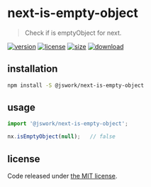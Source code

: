 # next-is-empty-object
> Check if is emptyObject for next.

[![version][version-image]][version-url]
[![license][license-image]][license-url]
[![size][size-image]][size-url]
[![download][download-image]][download-url]

## installation
```bash
npm install -S @jswork/next-is-empty-object
```

## usage
```js
import '@jswork/next-is-empty-object';

nx.isEmptyObject(null);   // false
```

## license
Code released under [the MIT license](https://github.com/afeiship/next-is-empty-object/blob/master/LICENSE.txt).

[version-image]: https://img.shields.io/npm/v/@jswork/next-is-empty-object
[version-url]: https://npmjs.org/package/@jswork/next-is-empty-object

[license-image]: https://img.shields.io/npm/l/@jswork/next-is-empty-object
[license-url]: https://github.com/afeiship/next-is-empty-object/blob/master/LICENSE.txt

[size-image]: https://img.shields.io/bundlephobia/minzip/@jswork/next-is-empty-object
[size-url]: https://github.com/afeiship/next-is-empty-object/blob/master/dist/next-is-empty-object.min.js

[download-image]: https://img.shields.io/npm/dm/@jswork/next-is-empty-object
[download-url]: https://www.npmjs.com/package/@jswork/next-is-empty-object
